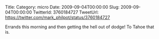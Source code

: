 Title: 
Category: micro
Date: 2009-09-04T00:00:00
Slug: 2009-09-04T00:00:00
TwitterId: 3760184727
TweetUrl: https://twitter.com/mark_philpot/status/3760184727

Errands this morning and then getting the hell out of dodge! To Tahoe that is.